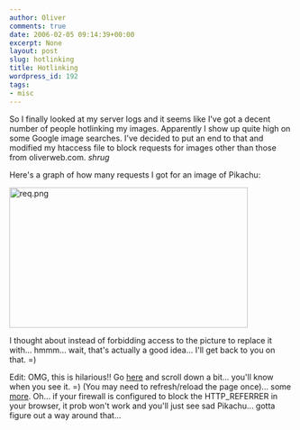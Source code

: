 ```yaml
---
author: Oliver
comments: true
date: 2006-02-05 09:14:39+00:00
excerpt: None
layout: post
slug: hotlinking
title: Hotlinking
wordpress_id: 192
tags:
- misc
---
```


So I finally looked at my server logs and it seems like I've got a decent number of people hotlinking my images.  Apparently I show up quite high on some Google image searches.  I've decided to put an end to that and modified my htaccess file to block requests for images other than those from oliverweb.com.  *shrug*

Here's a graph of how many requests I got for an image of Pikachu:

<img alt="req.png" src="http://www.oliverweb.com/images06/blog/req.png" width="423" height="249" />

I thought about instead of forbidding access to the picture to replace it with... hmmm... wait, that's actually a good idea... I'll get back to you on that. =)

Edit: OMG, this is hilarious!! Go <a href="http://profile.myspace.com/index.cfm?fuseaction=user.viewprofile&amp;friendID=5126424">here</a> and scroll down a bit... you'll know when you see it. =) (You may need to refresh/reload the page once)... some <a href="http://www.xanga.com/batmanflat/418397592/item.html">more</a>.  Oh... if your firewall is configured to block the HTTP_REFERRER in your browser, it prob won't work and you'll just see sad Pikachu... gotta figure out a way around that...